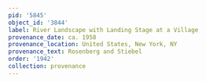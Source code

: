 ```yaml
---
pid: '5845'
object_id: '3844'
label: River Landscape with Landing Stage at a Village
provenance_date: ca. 1958
provenance_location: United States, New York, NY
provenance_text: Rosenberg and Stiebel
order: '1942'
collection: provenance
---
```

